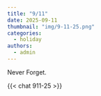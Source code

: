 ```yaml
---
title: "9/11"
date: 2025-09-11
thumbnail: "img/9-11-25.png"
categories: 
  - holiday
authors: 
  - admin
---
```


Never Forget.

{{< chat 911-25 >}}
